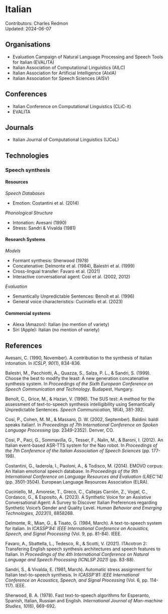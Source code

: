 # Italian

Contributors: Charles Redmon  
Updated: 2024-06-07  

## Organisations
- Evaluation Campaign of Natural Language Processing and Speech Tools for Italian (EVALITA)
- Italian Association of Computational Linguistics (AILC)
- Italian Association for Artificial Intelligence (AIxIA)
- Italian Association for Speech Sciences (AISV)

## Conferences
- Italian Conference on Computational Linguistics (CLiC-it)
- EVALITA
  
## Journals
- Italian Journal of Computational Linguistics (IJCoL)

## Technologies

### Speech synthesis

#### Resources

*Speech Databases*
- Emotion: Costantini et al. (2014)
      
*Phonological Structure*
- Intonation: Avesani (1990)
- Stress: Sandri & Vivalda (1981)


#### Research Systems

*Models*
- Formant synthesis: Sherwood (1978)
- Concatenative: Delmonte et al. (1984), Balestri et al. (1999)
- Cross-lingual transfer: Favaro et al. (2021)
- Interactive conversational agent: Cosi et al. (2002, 2012)

*Evaluation*
- Semantically Unpredictable Sentences: Benoît et al. (1996)
- General voice characteristics: Cuciniello et al. (2023)

#### Commercial systems
- Alexa (Amazon): Italian (no mention of variety)
- Siri (Apple): Italian (no mention of variety)


## References

Avesani, C. (1990, November). A contribution to the synthesis of Italian intonation. In *ICSLP, 90*(1), 834-836.

Balestri, M., Pacchiotti, A., Quazza, S., Salza, P. L., & Sandri, S. (1999). Choose the best to modify the least: A new generation concatenative synthesis system. In *Proceedings of the Sixth European Conference on Speech Communication and Technology*. Budapest, Hungary.

Benoît, C., Grice, M., & Hazan, V. (1996). The SUS test: A method for the assessment of text-to-speech synthesis intelligibility using Semantically Unpredictable Sentences. *Speech Communication, 18*(4), 381-392.

Cosi, P., Cohen, M. M., & Massaro, D. W. (2002, September). Baldini: baldi speaks italian!. In *Proceedings of 7th International Conference on Spoken Language Processing* (pp. 2349-2352). Denver, CO.

Cosi, P., Paci, G., Sommavilla, G., Tesser, F., Nalin, M., & Baroni, I. (2012). An Italian event-based ASR-TTS system for the Nao robot. In *Proceedings of the 7th Conference of the Italian Association of Speech Sciences* (pp. 177-198).

Costantini, G., Iaderola, I., Paoloni, A., & Todisco, M. (2014). EMOVO corpus: An Italian emotional speech database. In *Proceedings of the 9th International Conference on Language Resources and Evaluation (LREC'14)* (pp. 3501-3504). European Language Resources Association (ELRA).

Cuciniello, M., Amorese, T., Greco, C., Callejas Carrión, Z., Vogel, C., Cordasco, G., & Esposito, A. (2023). A Synthetic Voice for an Assistive Conversational Agent: A Survey to Discover Italian Preferences regarding Synthetic Voice’s Gender and Quality Level. *Human Behavior and Emerging Technologies, 2023*(1), 8858268.

Delmonte, R., Mian, G., & Tisato, G. (1984, March). A text-to-speech system for italian. In *ICASSP'84: IEEE International Conference on Acoustics, Speech, and Signal Processing* (Vol. 9, pp. 81-84). IEEE.

Favaro, A., Sbattella, L., Tedesco, R., & Scotti, V. (2021). ITAcotron 2: Transfering English speech synthesis architectures and speech features to Italian. In *Proceedings of the 4th International Conference on Natural Language and Speech Processing (ICNLSP 2021)* (pp. 83-88).

Sandri, S., & Vivalda, E. (1981, March). Automatic stress assignment for Italian text-to-speech synthesis. In *ICASSP'81: IEEE International Conference on Acoustics, Speech, and Signal Processing* (Vol. 6, pp. 114-117). IEEE.

Sherwood, B. A. (1978). Fast text-to-speech algorithms for Esperanto, Spanish, Italian, Russian and English. *International Journal of Man-machine Studies, 10*(6), 669-692.

